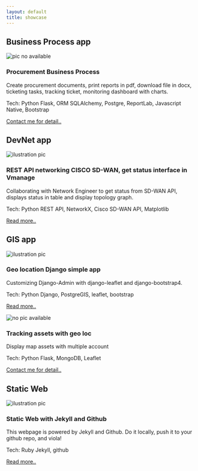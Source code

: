 ```yaml
---
layout: default
title: showcase
---
```


## Business Process app
<div class="project-preview">
    <div class="clearfix">
        <img class="img-project no-pic" src="#" alt="pic no available">
        <h3 class="title-project">Procurement Business Process</h3>
        <p>
            Create procurement documents, print reports in pdf, download file in docx, ticketing tasks, tracking ticket, monitoring dashboard with charts.
        </p>
        <p>
            Tech: Python Flask, ORM SQLAlchemy, Postgre, ReportLab, Javascript Native, Bootstrap
        </p>
        <p>
            <a href="mailto:sumandari_ee@yahoo.com">Contact me for detail..</a>
        </p>
    </div>
</div>

## DevNet app 
<div class="project-preview">
    <div class="clearfix">
        <img class="img-project" src="https://drive.google.com/uc?id=1FWz5GGJyDuKoUF3HUdthwO-5JgkYfTe-" alt="ilustration pic">
        <h3 class="title-project">REST API networking CISCO SD-WAN, get status interface in Vmanage </h3>
        <p>
            Collaborating with Network Engineer to get status from SD-WAN API, displays status in table and display topology graph.
        </p>
        <p>
            Tech: Python REST API, NetworkX, Cisco SD-WAN API, Matplotlib
        </p>
        <p>
            <a href="https://github.com/sumandari/cisco-sdwan">Read more..</a>
        </p>
    </div>
</div>

## GIS app 
<div class="project-preview">
    <div class="clearfix">
        <img class="img-project" src="https://drive.google.com/uc?id=11roJrwlubdDw8-s43wNs7UsQUVdTyEgU" alt="ilustration pic"> 
        <h3 class="title-project">Geo location Django simple app </h3>
        <p>
            Customizing Django-Admin with django-leaflet and django-bootstrap4.
        </p>
        <p>
            Tech: Python Django, PostgreGIS, leaflet, bootstrap
        </p>
        <p>
            <a href="https://github.com/sumandari/django-geoloc-leaflet">Read more..</a>
        </p>
    </div>
</div>

<div class="project-preview">
    <div class="clearfix">
        <img class="img-project no-pic" src="#" alt="no pic available"> 
        <h3 class="title-project">Tracking assets with geo loc</h3>
        <p>
            Display map assets with multiple account
        </p>
        <p>
            Tech: Python Flask, MongoDB, Leaflet
        </p>
        <p>
            <a href="mailto:sumandari_ee@yahoo.com">Contact me for detail..</a>
        </p>
    </div>
</div>


## Static Web 
<div class="project-preview">
    <div class="clearfix">
        <img class="img-project" src="https://drive.google.com/uc?id=1WNsT3Z5o-tJSyY2oyuMs1TX1wB08ujPs" alt="ilustration pic"> 
        <h3 class="title-project">Static Web with Jekyll and Github</h3>
        <p>
            This webpage is powered by Jekyll and Github. Do it locally, push it to your github repo, and viola!
        </p>
        <p>
            Tech: Ruby Jekyll, github
        </p>
        <p>
            <a href="http://sumandari.github.io">Read more..</a>
        </p>
    </div>
</div>